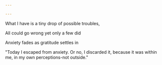 ```yaml
---

---
```


What I have is a tiny drop of possible troubles,

All could go wrong yet only a few did

Anxiety fades as gratitude settles in

"Today I escaped from anxiety. Or no, I discarded it, because it was within me, in my own perceptions-not outside."
